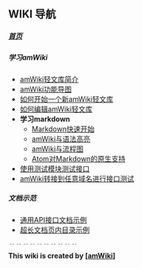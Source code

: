 
## WIKI 导航

##### [首页](/kanbang/kanbang.github.io.git/wiki "返回首页")

##### 学习amWiki
- [amWiki轻文库简介](/kanbang/kanbang.github.io.git/wiki/amWiki轻文库简介 "amWiki轻文库简介")
- [amWiki功能导图](/kanbang/kanbang.github.io.git/wiki/amWiki功能导图 "amWiki功能导图")
- [如何开始一个新amWiki轻文库](/kanbang/kanbang.github.io.git/wiki/如何开始一个新amWiki轻文库 "如何开始一个新amWiki轻文库")
- [如何编辑amWiki轻文库](/kanbang/kanbang.github.io.git/wiki/如何编辑amWiki轻文库 "如何编辑amWiki轻文库")
- **学习markdown**
    - [Markdown快速开始](/kanbang/kanbang.github.io.git/wiki/Markdown快速开始 "Markdown快速开始")
    - [amWiki与语法高亮](/kanbang/kanbang.github.io.git/wiki/amWiki与语法高亮 "amWiki与语法高亮")
    - [amWiki与流程图](/kanbang/kanbang.github.io.git/wiki/amWiki与流程图 "amWiki与流程图")
    - [Atom对Markdown的原生支持](/kanbang/kanbang.github.io.git/wiki/Atom对Markdown的原生支持 "Atom对Markdown的原生支持")
- [使用测试模块测试接口](/kanbang/kanbang.github.io.git/wiki/使用测试模块测试接口 "使用测试模块测试接口")
- [amWiki转接到任意域名进行接口测试](/kanbang/kanbang.github.io.git/wiki/amWiki转接到任意域名进行接口测试 "amWiki转接到任意域名进行接口测试")

##### 文档示范
- [通用API接口文档示例](/kanbang/kanbang.github.io.git/wiki/通用API接口文档示例 "通用API接口文档示例")
- [超长文档页内目录示例](/kanbang/kanbang.github.io.git/wiki/超长文档页内目录示例 "超长文档页内目录示例")


﹊﹊﹊﹊﹊﹊﹊﹊﹊﹊  
**This wiki is created by [[amWiki](https://github.com/TevinLi/amWiki)]**